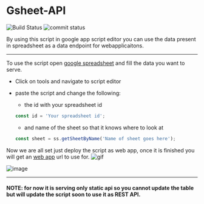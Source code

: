# Gsheet-API

![Build Status](https://img.shields.io/badge/Build-Pass-green)
![commit status](https://img.shields.io/github/last-commit/rahul-gothwal/Gsheet-api)


By using this script in google app script editor you can use the data present in spreadsheet as a data endpoint for webapplicaitons.

---


To use the script open [google spreadsheet](https://sheets.new) and fill the data you want to serve.
  - Click on tools and navigate to script editor
  - paste the script and change the following:
     - the id with your spreadsheet id

    ```js
    const id = 'Your spreadsheet id';
    ```
     - and name of the sheet so that it knows where to look at 
    ```js
    const sheet = ss.getSheetByName('Name of sheet goes here');
    ```
  
Now we are all set just deploy the script as web app, once it is finished you will get an [web app](https://script.googleusercontent.com/macros/echo?user_content_key=9VcHC4m3q-qGmhQTu_NzOYxuV40bcLzUcnJOuXoDWIupq4w5UJeJg-TP4C1B4UPGJUzbGREt8uUgMCvBwl1umf2Cr1sEbP60m5_BxDlH2jW0nuo2oDemN9CCS2h10ox_1xSncGQajx_ryfhECjZEnDrE13DIN5bDPDWhn3njEJsy4rObM9ivQY85ytloB4BMyMeEjkZOU85ap7IC4_CYTdFTBULFYn7TvJsw0wqpxiI&lib=MsmznvUTDA5lVEATZ1hVIx9P6dG-8FV_X) url to use for.
![gif](https://gmd.netlify.app/script.gif)
    

![image](https://gmd.netlify.app/sheetapi.png)


***
#### NOTE: for now it is serving only static api so you cannot update the table but will update the script soon to use it as REST API.
